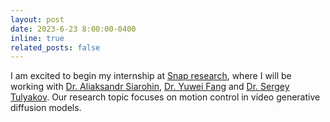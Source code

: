 ```yaml
---
layout: post
date: 2023-6-23 8:00:00-0400
inline: true
related_posts: false
---
```


I am excited to begin my internship at [Snap research](https://research.snap.com/team/creative-vision.html), where I will be working with [Dr. Aliaksandr Siarohin](https://aliaksandrsiarohin.github.io/aliaksandr-siarohin-website/), [Dr. Yuwei Fang](https://yuwfan.github.io/) and [Dr. Sergey Tulyakov](https://stulyakov.com/). Our research topic focuses on motion control in video generative diffusion models. 